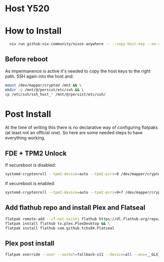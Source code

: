 # Host Y520

# How to Install
```bash
  nix run github:nix-community/nixos-anywhere -- --copy-host-key --no-reboot --flake github:javigomezo/nixos#y520 root@<target_host>
```
## Before reboot
As impermanence is active it's needed to copy the host keys to the right path. SSH again into the host and:

```bash
mount /dev/mapper/crypted /mnt && \
mkdir -p /mnt/@/persist/etc/ssh && \
cp /etc/ssh/ssh_host_* /mnt/@/persist/etc/ssh/
```

# Post Install

At the time of writing this there is no declarative way of configuring flatpaks (at least not an official one). So here are some needed steps to have everything working.

## FDE + TPM2 Unlock

If secureboot is disabled:

```bash
systemd-cryptenroll --tpm2-device=auto --tpm2-pcrs=0 /dev/mapper/crypted
```

If secureboot is enabled:

```bash
systemd-cryptenroll --tpm2-device=auto --tpm2-pcrs=0+7 /dev/mapper/crypted
```

## Add flathub repo and install Plex and Flatseal
```bash
flatpak remote-add --if-not-exists flathub https://dl.flathub.org/repo/flathub.flatpakrepo && \
flatpak install flathub tv.plex.PlexDesktop && \
flatpak install flathub com.github.tchx84.Flatseal
```

## Plex post install
```bash
flatpak override --user --socket=fallback-x11 --device=all --env=__GLX_VENDOR_LIBRARY_NAME=nvidia --env=__NV_PRIME_RENDER_OFFLOAD=1 --env=QT_QPA_PLATFORM=xcb --env=GBM_BACKEND=nvidia --env=QT_STYLE_OVERRIDE="" tv.plex.PlexDesktop
```
